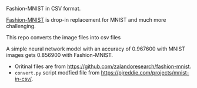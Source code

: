 Fashion-MNIST in CSV format.

[Fashion-MNIST](https://github.com/zalandoresearch/fashion-mnist) is drop-in replacement for MNIST and much more challenging.

This repo converts the image files into csv files

A simple neural network model with an accuracy of 0.967600 with MNIST images gets 0.856900 with Fashion-MNIST.


- Oritinal files are from https://github.com/zalandoresearch/fashion-mnist.
- ``convert.py`` script modfied file from https://pjreddie.com/projects/mnist-in-csv/.


